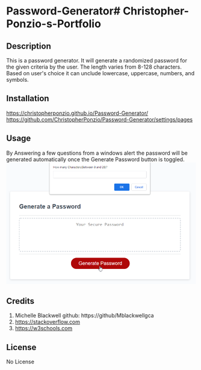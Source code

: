 # Password-Generator# Christopher-Ponzio-s-Portfolio

## Description
This is a password generator. It will generate a randomized password for the given criteria by the user. The length varies from 8-128 characters. Based on user's choice it can unclude lowercase, uppercase, numbers, and symbols. 

## Installation
https://christopherponzio.github.io/Password-Generator/
https://github.com/ChristopherPonzio/Password-Generator/settings/pages

## Usage
By Answering a few questions from a windows alert the password will be generated automatically once the Generate Password button is toggled.
![Password Generator](PasswordGenerator.png)

## Credits
1. Michelle Blackwell github: https://github/Mblackwellgca
2. https://stackoverflow.com
3. https://w3schools.com

## License
No License